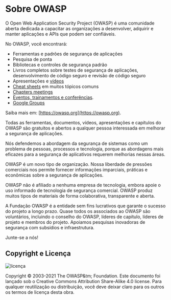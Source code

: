 # Sobre OWASP

O Open Web Application Security Project (OWASP) é uma comunidade aberta dedicada a capacitar as organizações a desenvolver, adquirir e manter aplicações e APIs que podem ser confiáveis.

No OWASP, você encontrará:

- Ferramentas e padrões de segurança de aplicações
- Pesquisa de ponta
- Bibliotecas e controles de segurança padrão
- Livros completos sobre testes de segurança de aplicações, desenvolvimento de código seguro e revisão de código seguro
- Apresentações e [vídeos](https://www.youtube.com/user/OWASPGLOBAL)
- [Cheat sheets](https://cheatsheetseries.owasp.org/) em muitos tópicos comuns
- [Chapters meetings](https://owasp.org/chapters/)
- [Eventos, trainamentos e conferências](https://owasp.org/events/).
- [Google Groups](https://groups.google.com/g/owasp)

Saiba mais em: [https://owasp.org](https://owasp.org).

Todas as ferramentas, documentos, vídeos, apresentações e capítulos do OWASP são gratuitos e abertos a qualquer pessoa interessada em melhorar a segurança de aplicações.

Nós defendemos a abordagem da segurança de sistemas como um problema de pessoas, processos e tecnologia, porque as abordagens mais eficazes para a segurança de aplicativos requerem melhorias nessas áreas.

OWASP é um novo tipo de organização. Nossa liberdade de pressões comerciais nos permite fornecer informações imparciais, práticas e econômicas sobre a segurança de aplicações.

OWASP não é afiliado a nenhuma empresa de tecnologia, embora apoie o uso informado de tecnologia de segurança comercial. OWASP produz muitos tipos de materiais de forma colaborativa, transparente e aberta.

A Fundação OWASP é a entidade sem fins lucrativos que garante o sucesso do projeto a longo prazo. Quase todos os associados ao OWASP são voluntários, incluindo o conselho do OWASP, líderes de capítulo, líderes de projeto e membros do projeto. Apoiamos pesquisas inovadoras de segurança com subsídios e infraestrutura.

Junte-se a nós!

## Copyright e Licença

![licença](assets/license.png)

Copyright © 2003-2021 The OWASP&tm; Foundation. Este documento foi lançado sob o Creative Commons Attribution Share-Alike 4.0 license. Para qualquer reutilização ou distribuição, você deve deixar claro para os outros os termos de licença desta obra.

